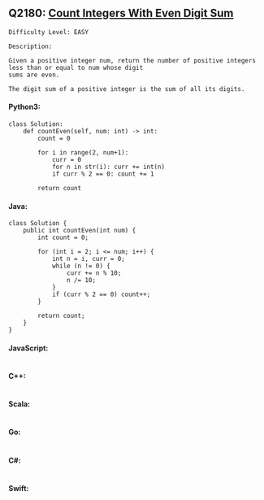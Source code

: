 ## Q2180: [Count Integers With Even Digit Sum](https://leetcode.com/problems/count-integers-with-even-digit-sum/)

```
Difficulty Level: EASY
```

```
Description:

Given a positive integer num, return the number of positive integers less than or equal to num whose digit
sums are even.

The digit sum of a positive integer is the sum of all its digits.
```

#### Python3:

```
class Solution:
    def countEven(self, num: int) -> int:
        count = 0

        for i in range(2, num+1):
            curr = 0
            for n in str(i): curr += int(n)
            if curr % 2 == 0: count += 1

        return count
```

#### Java:

```
class Solution {
    public int countEven(int num) {
        int count = 0;

        for (int i = 2; i <= num; i++) {
            int n = i, curr = 0;
            while (n != 0) {
                curr += n % 10;
                n /= 10;
            }
            if (curr % 2 == 0) count++;
        }

        return count;
    }
}
```

#### JavaScript:

```

```

#### C++:

```

```

#### Scala:

```

```

#### Go:

```

```

#### C#:

```

```

#### Swift:

```

```